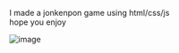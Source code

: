 I made a jonkenpon game using  html/css/js <br> 
hope you enjoy 


![image](https://github.com/LuckxSz/jankenpon-game/assets/135531180/99bf026a-9889-4971-8551-0c15ad46baa3)

